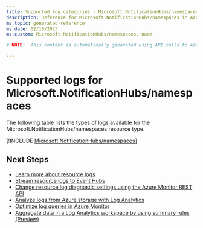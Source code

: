```yaml
---
title: Supported log categories - Microsoft.NotificationHubs/namespaces
description: Reference for Microsoft.NotificationHubs/namespaces in Azure Monitor Logs.
ms.topic: generated-reference
ms.date: 02/18/2025
ms.custom: Microsoft.NotificationHubs/namespaces, naam

# NOTE:  This content is automatically generated using API calls to Azure. Any edits made on these files will be overwritten in the next run of the script. 

---
```





# Supported logs for Microsoft.NotificationHubs/namespaces  
The following table lists the types of logs available for the Microsoft.NotificationHubs/namespaces resource type.
  

  
[!INCLUDE [Microsoft.NotificationHubs/namespaces](~/reusable-content/ce-skilling/azure/includes/azure-monitor/reference/logs/microsoft-notificationhubs-namespaces-logs-include.md)]  
  

## Next Steps

* [Learn more about resource logs](/azure/azure-monitor/essentials/platform-logs-overview)
* [Stream resource logs to Event Hubs](/azure/azure-monitor/essentials/resource-logs#send-to-azure-event-hubs)
* [Change resource log diagnostic settings using the Azure Monitor REST API](/rest/api/monitor/diagnosticsettings)
* [Analyze logs from Azure storage with Log Analytics](/azure/azure-monitor/essentials/resource-logs#send-to-log-analytics-workspace)
* [Optimize log queries in Azure Monitor](/azure/azure-monitor/logs/query-optimization)
* [Aggregate data in a Log Analytics workspace by using summary rules (Preview)](/azure/azure-monitor/logs/summary-rules)